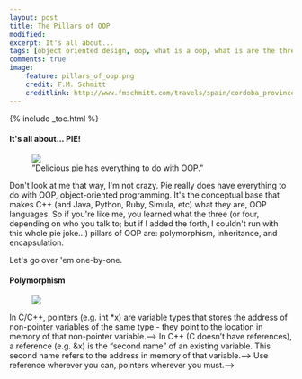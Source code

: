 ```yaml
---
layout: post
title: The Pillars of OOP
modified:
excerpt: It's all about...
tags: [object oriented design, oop, what is a oop, what is are the three pillars of object oriented design, encapsulation, polymorpish, inheritance, oop in c++, PIE, three pillars of oop, tutorial on OOP, programming, programming languages]
comments: true
image:
    feature: pillars_of_oop.png
    credit: F.M. Schmitt
    creditlink: http://www.fmschmitt.com/travels/spain/cordoba_province/cordoba-mosque/FirstExpansion.html
---
```


{% include _toc.html %}

#### It's all about... PIE!
<figure>
<a href="http://www.pasadenabakingco.com/wp-content/gallery/pies/cherry-pie.png"><img src="http://www.pasadenabakingco.com/wp-content/gallery/pies/cherry-pie.png"></a>
<figcaption>”Delicious pie has everything to do with OOP.”</figcaption>
</figure>

Don't look at me that way, I'm not crazy. Pie really does have everything to do with OOP, object-oriented programming. It's the conceptual base that makes C++ (and Java, Python, Ruby, Simula, etc) what they are, OOP languages. So if you're like me, you learned what the three (or four, depending on who you talk to; but if I added the forth, I couldn't run with this whole pie joke...) pillars of OOP are: polymorphism, inheritance, and encapsulation.

Let's go over 'em one-by-one.

#### Polymorphism

<figure>
<a href="http://www.mrlamont.com/uploads/1/7/0/2/17021682/833771300.gif"><img src="http://www.mrlamont.com/uploads/1/7/0/2/17021682/833771300.gif"></a>
</figure>
<!---->
<!--{% highlight cpp %}-->
<!--void add_one(int num)-->
<!--{-->
<!--    num = num + 1;-->
<!--}-->
<!---->
<!--int main()-->
<!--{-->
<!--    int val = 1;-->
<!--    add_one(val);-->
<!--    std::cout << "val: " << val;-->
<!---->
<!--    return 0;-->
<!--}-->
<!--{% endhighlight %}-->
<!---->
<!--What do you think is the output of our small program above? If you said "2," you would be incorrect - it's still 1. "But we passed in val as a parameter to add_one!," you may say, and you're absolutely correct. The problem is, is that `add_one` received a **copy** of `val` - `val` was *passed-by-value*.-->
<!---->
<!--When a variable is *passed-by-value* to a function, this is what happens: the value of `val` is copied to a temporary location, and this location is passed to `add_one` in the form of `num`. Since `add_one` received a copy of `val`, it cannot change `val` in any way.-->
<!---->
<!--Instead, without pointers and references, you’d have to write the following:-->
<!---->
<!--Without pointers and references, you’d have to *return-by-value* the new value, `new_num`. You’d have to write:-->
<!---->
<!--{% highlight cpp %}-->
<!--int add_one(int num)-->
<!--{-->
<!--    int new_num = num + 1;-->
<!---->
<!--    return new_num;-->
<!--}-->
<!---->
<!--int main()-->
<!--{-->
<!--    int val = 1;-->
<!--    val = add_one(val);-->
<!--    std::cout << "val: " << val;-->
<!---->
<!--    return 0;-->
<!--}-->
<!--{% endhighlight %}-->
<!---->
<!--<figure>-->
<!--    <a href="http://ericleschinski.com/videos/this_is_sparta_300.png"><img src="http://ericleschinski.com/videos/this_is_sparta_300.png"></a>-->
<!--    <figcaption>”King Leonidas, oh great one, what are pointers?” “Hmmm….”</figcaption>-->
<!--</figure>-->
<!---->
<!--#### What are Pointers?-->
<!-->In C/C++, pointers (e.g. int *x) are variable types that stores the address of non-pointer variables of the same type - they point to the location in memory of that non-pointer variable.-->
<!---->
<!--So why would we want a variable that only stores memory addresses? Usually because of performance. Pointers allow you to refer to the same space in memory, where the value of an `int` (or some other type) might be stored, from multiple locations. This means you can modify the value stored in that memory space and have that change visible in other parts of your program. This is helpful when playing with large objects. In our previous code example, we copied *by value* an integer - 4 bytes of data. What if we wanted to pass a `struct` that contained 500 integers? That’s *4 x 500 = 2000* bytes of data that’s copied! Instead of copying the 2000 bytes, we can pass a pointer, typically 4 bytes with most compilers (regardless of the type it points to). To show you how you’d go about using a pointer, let’s modify the original code example.-->
<!---->
<!--{% highlight cpp %}-->
<!--void add_one(int *num)-->
<!--{-->
<!--    *num = *num + 1; // use the dereference operator (*) to-->
<!--		     // “point-to” the value in the memory -->
<!--		     // address stored in the pointer num.-->
<!--}-->
<!---->
<!--int main()-->
<!--{-->
<!--    int val = 1;-->
<!--    int *val_ptr = &val; // get the “address-of” val-->
<!---->
<!--    add_one(val_ptr);-->
<!--    cout << "address: " << val_ptr << endl;           // memory address-->
<!--    cout << "value pointed to:" << *val_ptr << endl;  // value stored at memory address-->
<!--    cout << "value of val: " << val;-->
<!---->
<!--    return 0;-->
<!--}-->
<!--{% endhighlight %}-->
<!---->
<!--First, notice that we used the **address-of operator (&)**. Using the address-of operator, we can capture the location in memory of `val`, store this memory location in `val_ptr`, and pass this memory location to `add_one`, just like we did before. Unlike before, however, `add_one` now takes in an *integer pointer*. If you tried to pass in `val`, you’d get a compiler error, since an integer is not a pointer to an integer. Even though we passed a pointer, we’re still *passing-by-value* - the pointer is copied. But! Remember, a pointer only refers to a location in memory, and in this case, having a copy doesn’t matter (in some cases, it may). With the copy, we can still access the value at that location using the **dereference operator (*)**. `*` is C++ for “the value-pointed-to-by…” In this case, the line `*num = *num + 1` is equivalent to saying, “the value-pointed-to-by num equals the value-pointed-to-by num (which is 1) plus 1,” and so we get 2! Since we changed the value located at this address, which both `num` and `val_ptr` point to, we can access this value outside of `add_one` using `val_ptr`. Cool, huh? -->
<!---->
<!--Note! If you pass a pointer, you’re still passing-by-value!-->
<!--{: .notice} -->
<!---->
<!--So you’re probably wondering…-->
<!---->
<!--#### What are References?-->
<!-->In C++ (C doesn’t have references), a reference (e.g. &x) is the “second name” of an existing variable. This second name refers to the address in memory of that variable.-->
<!---->
<!--References are cool. *Super cool*. We can modify the value of `val`, like so:-->
<!---->
<!--{% highlight cpp %}-->
<!--void add_one(int &num) // num is a reference of val;-->
<!--{		      -->
<!--    num = num + 1;     -->
<!--}-->
<!---->
<!--void main()-->
<!--{-->
<!--    int val = 1;-->
<!--    add_one(val);-->
<!--    std::cout << "val: " << val;-->
<!--}-->
<!--{% endhighlight %}-->
<!---->
<!--[Feel like this?](http://i.kinja-img.com/gawker-media/image/upload/s--rpTuqXKR--/1460683416091749291.jpg) I know! For the most part, pointers and references are very similar in C++ (most C++ compilers implement references as pointers[^1]), but have the following differences:-->
<!---->
<!--* References can’t be reassigned, pointers can (infinitely).-->
<!--* References are not allowed to be set to NULL, pointers can.-->
<!--* You can’t take the address of a reference, with pointers you can.-->
<!--* You can’t perform arithmetic with references, with pointers you can.-->
<!---->
<!--[^1]: <http://yosefk.com/c++fqa/ref.html>-->
<!---->
<!--I bet you’re wondering, “Are we still passing-by-value?” Nope! We are **passing-by-reference**! which means we are passing the address of the object, no copying necessary (not even a pointer).-->
<!---->
<!--If you’re still a bit fuzzy on the subject, [here’s a great explanation](http://stackoverflow.com/a/430958).-->
<!---->
<!--On a side note, it’s valuable to mention that the address-of (&) and dereference (*) operators cancel each other out. -->
<!--Using `int val = 1`, `int *ptr1 = val`, and `int *ptr2 = &(*ptr)`, `*ptr2` also equals 1. `int *ptr2 = &(*ptr)` is C++ for “`ptr2` is an integer pointer that (equals) points to the address in memory where the the pointer `ptr1` points to.”-->
<!--{: .notice} -->
<!---->
<!--#### Who Wins?-->
<!--Now, don’t think that *…-by-value* is useless. *Passing-by-value* and *returning-by-value* are the safest ways to pass data, and is perfectly acceptable when a copy is not unwanted or harm performance. They’re a big part of any programming language ecosystem.-->
<!---->
<!--So when do you use a pointer, or reference? I like how [Klaim](http://stackoverflow.com/a/7058373) from StackOverflow (great site) puts it:-->
<!---->
<!-->Use reference wherever you can, pointers wherever you must.-->
<!--Avoid pointers until you can't.-->
<!--The reason is that pointers make things harder to follow/read, less safe and far more dangerous manipulations than any other constructs.-->
<!--So the rule of thumb is to use pointers only if there is no other choice.-->
